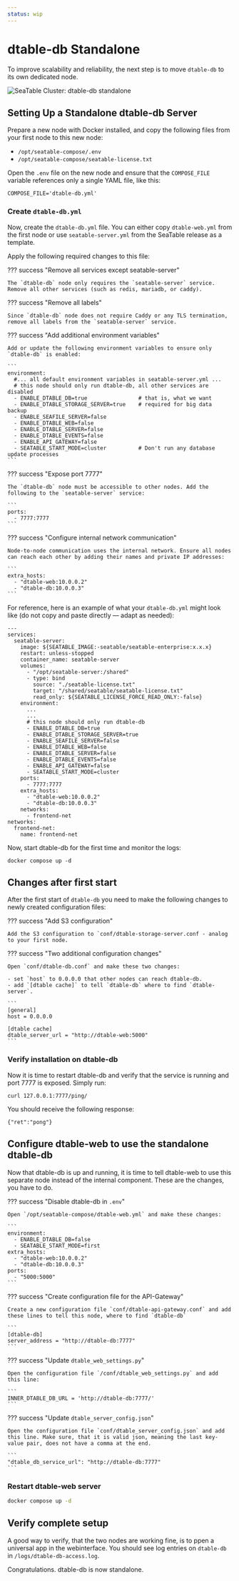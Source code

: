 ```yaml
---
status: wip
---
```


# dtable-db Standalone

To improve scalability and reliability, the next step is to move `dtable-db` to its own dedicated node.

![SeaTable Cluster: dtable-db standalone](../../assets/images/seatable-cluster-dtable-db-standalone.png)

## Setting Up a Standalone dtable-db Server

Prepare a new node with Docker installed, and copy the following files from your first node to this new node:

- `/opt/seatable-compose/.env`
- `/opt/seatable-compose/seatable-license.txt`

Open the `.env` file on the new node and ensure that the `COMPOSE_FILE` variable references only a single YAML file, like this:

```
COMPOSE_FILE='dtable-db.yml'
```

### Create `dtable-db.yml`

Now, create the `dtable-db.yml` file. You can either copy `dtable-web.yml` from the first node or use `seatable-server.yml` from the SeaTable release as a template.

Apply the following required changes to this file:

??? success "Remove all services except seatable-server"

    The `dtable-db` node only requires the `seatable-server` service. Remove all other services (such as redis, mariadb, or caddy).

??? success "Remove all labels"

    Since `dtable-db` node does not require Caddy or any TLS termination, remove all labels from the `seatable-server` service.

??? success "Add additional environment variables"

    Add or update the following environment variables to ensure only `dtable-db` is enabled:

    ```
    environment:
      #... all default environment variables in seatable-server.yml ...
      # this node should only run dtable-db, all other services are disabled
      - ENABLE_DTABLE_DB=true                # that is, what we want
      - ENABLE_DTABLE_STORAGE_SERVER=true    # required for big data backup
      - ENABLE_SEAFILE_SERVER=false
      - ENABLE_DTABLE_WEB=false
      - ENABLE_DTABLE_SERVER=false
      - ENABLE_DTABLE_EVENTS=false
      - ENABLE_API_GATEWAY=false
      - SEATABLE_START_MODE=cluster          # Don't run any database update processes
    ```

??? success "Expose port 7777"

    The `dtable-db` node must be accessible to other nodes. Add the following to the `seatable-server` service:

    ```
    ports:
      - 7777:7777
    ```

??? success "Configure internal network communication"

    Node-to-node communication uses the internal network. Ensure all nodes can reach each other by adding their names and private IP addresses:

    ```
    extra_hosts:
      - "dtable-web:10.0.0.2"
      - "dtable-db:10.0.0.3"
    ```

For reference, here is an example of what your `dtable-db.yml` might look like (do not copy and paste directly — adapt as needed):

```
---
services:
  seatable-server:
    image: ${SEATABLE_IMAGE:-seatable/seatable-enterprise:x.x.x}
    restart: unless-stopped
    container_name: seatable-server
    volumes:
      - "/opt/seatable-server:/shared"
      - type: bind
        source: "./seatable-license.txt"
        target: "/shared/seatable/seatable-license.txt"
        read_only: ${SEATABLE_LICENSE_FORCE_READ_ONLY:-false}
    environment:
      ...
      ...
      # this node should only run dtable-db
      - ENABLE_DTABLE_DB=true
      - ENABLE_DTABLE_STORAGE_SERVER=true
      - ENABLE_SEAFILE_SERVER=false
      - ENABLE_DTABLE_WEB=false
      - ENABLE_DTABLE_SERVER=false
      - ENABLE_DTABLE_EVENTS=false
      - ENABLE_API_GATEWAY=false
      - SEATABLE_START_MODE=cluster
    ports:
      - 7777:7777
    extra_hosts:
      - "dtable-web:10.0.0.2"
      - "dtable-db:10.0.0.3"
    networks:
      - frontend-net
networks:
  frontend-net:
    name: frontend-net
```

Now, start dtable-db for the first time and monitor the logs:

```
docker compose up -d
```

## Changes after first start

After the first start of `dtable-db` you need to make the following changes to newly created configuration files:

??? success "Add S3 configuration"

    Add the S3 configuration to `conf/dtable-storage-server.conf - analog to your first node. 

??? success "Two additional configuration changes"

    Open `conf/dtable-db.conf` and make these two changes:

    - set `host` to 0.0.0.0 that other nodes can reach dtable-db.
    - add `[dtable cache]` to tell `dtable-db` where to find `dtable-server`.

    ```
    [general]
    host = 0.0.0.0

    [dtable cache]
    dtable_server_url = "http://dtable-web:5000"
    ```

### Verify installation on dtable-db

Now it is time to restart dtable-db and verify that the service is running and port 7777 is exposed. Simply run:

```
curl 127.0.0.1:7777/ping/
```

You should receive the following response:

```
{"ret":"pong"}
```

## Configure dtable-web to use the standalone dtable-db

Now that dtable-db is up and running, it is time to tell dtable-web to use this separate node instead of the internal component. 
These are the changes, you have to do.

??? success "Disable dtable-db in `.env`"

    Open `/opt/seatable-compose/dtable-web.yml` and make these changes:

    ```
    environment:
      - ENABLE_DTABLE_DB=false
      - SEATABLE_START_MODE=first
    extra_hosts:
      - "dtable-web:10.0.0.2"
      - "dtable-db:10.0.0.3"
    ports:
      - "5000:5000"
    ```

??? success "Create configuration file for the API-Gateway"

    Create a new configuration file `conf/dtable-api-gateway.conf` and add these lines to tell this node, where to find `dtable-db`

    ```
    [dtable-db]
    server_address = "http://dtable-db:7777"
    ```

??? success "Update `dtable_web_settings.py`"

    Open the configuration file `/conf/dtable_web_settings.py` and add this line:

    ```
    INNER_DTABLE_DB_URL = 'http://dtable-db:7777/'
    ```

??? success "Update `dtable_server_config.json`"

    Open the configuration file `conf/dtable_server_config.json` and add this line. Make sure, that it is valid json, meaning the last key-value pair, does not have a comma at the end.

    ```
    "dtable_db_service_url": "http://dtable-db:7777"
    ```

### Restart dtable-web server

```sh
docker compose up -d
```

## Verify complete setup 

A good way to verify, that the two nodes are working fine, is to ppen a universal app in the webinterface. You should see log entries on `dtable-db` in `/logs/dtable-db-access.log`.

Congratulations. dtable-db is now standalone.